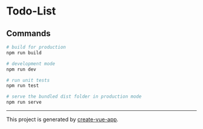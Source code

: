 # Todo-List

## Commands

```bash
# build for production
npm run build

# development mode
npm run dev

# run unit tests
npm run test

# serve the bundled dist folder in production mode
npm run serve
```
---

This project is generated by [create-vue-app](https://github.com/vue-land/create-vue-app).

